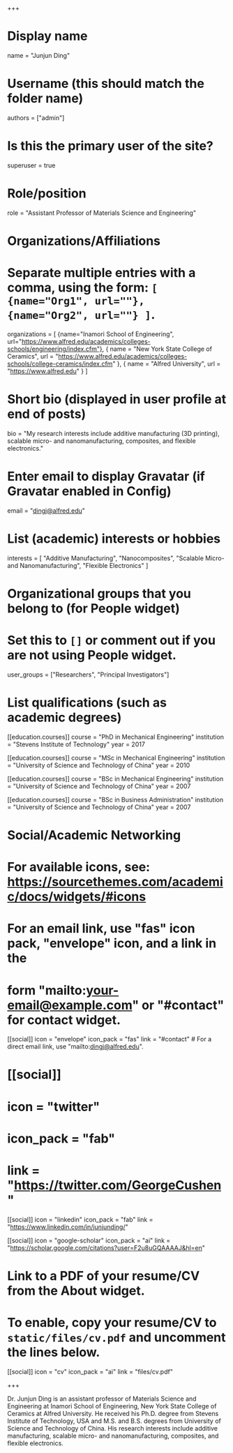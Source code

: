 +++
# Display name
name = "Junjun Ding"

# Username (this should match the folder name)
authors = ["admin"]

# Is this the primary user of the site?
superuser = true

# Role/position
role = "Assistant Professor of Materials Science and Engineering"

# Organizations/Affiliations
#   Separate multiple entries with a comma, using the form: `[ {name="Org1", url=""}, {name="Org2", url=""} ]`.
organizations = [ {name="Inamori School of Engineering", url="https://www.alfred.edu/academics/colleges-schools/engineering/index.cfm"}, { name = "New York State College of Ceramics", url = "https://www.alfred.edu/academics/colleges-schools/college-ceramics/index.cfm" }, { name = "Alfred University", url = "https://www.alfred.edu" }  ]

# Short bio (displayed in user profile at end of posts)
bio = "My research interests include additive manufacturing (3D printing), scalable micro- and nanomanufacturing, composites, and flexible electronics."

# Enter email to display Gravatar (if Gravatar enabled in Config)
email = "dingj@alfred.edu"

# List (academic) interests or hobbies
interests = [
  "Additive Manufacturing",
  "Nanocomposites",
  "Scalable Micro- and Nanomanufacturing",
  "Flexible Electronics"
]

# Organizational groups that you belong to (for People widget)
#   Set this to `[]` or comment out if you are not using People widget.
user_groups = ["Researchers", "Principal Investigators"]

# List qualifications (such as academic degrees)
[[education.courses]]
  course = "PhD in Mechanical Engineering"
  institution = "Stevens Institute of Technology"
  year = 2017

[[education.courses]]
  course = "MSc in Mechanical Engineering"
  institution = "University of Science and Technology of China"
  year = 2010

[[education.courses]]
  course = "BSc in Mechanical Engineering"
  institution = "University of Science and Technology of China"
  year = 2007
  
[[education.courses]]
  course = "BSc in Business Administration"
  institution = "University of Science and Technology of China"
  year = 2007
  
# Social/Academic Networking
# For available icons, see: https://sourcethemes.com/academic/docs/widgets/#icons
#   For an email link, use "fas" icon pack, "envelope" icon, and a link in the
#   form "mailto:your-email@example.com" or "#contact" for contact widget.

[[social]]
  icon = "envelope"
  icon_pack = "fas"
  link = "#contact"  # For a direct email link, use "mailto:dingj@alfred.edu".

# [[social]]
#  icon = "twitter"
#  icon_pack = "fab"
#  link = "https://twitter.com/GeorgeCushen"


[[social]]
  icon = "linkedin"
  icon_pack = "fab"
  link = "https://www.linkedin.com/in/junjunding/"
  
[[social]]
  icon = "google-scholar"
  icon_pack = "ai"
  link = "https://scholar.google.com/citations?user=F2u8uGQAAAAJ&hl=en"



# Link to a PDF of your resume/CV from the About widget.
# To enable, copy your resume/CV to `static/files/cv.pdf` and uncomment the lines below.
 [[social]]
   icon = "cv"
   icon_pack = "ai"
   link = "files/cv.pdf"

+++

Dr. Junjun Ding is an assistant professor of Materials Science and Engineering at Inamori School of Engineering, New York State College of Ceramics at Alfred University. He received his Ph.D. degree from Stevens Institute of Technology, USA and M.S. and B.S. degrees from University of Science and Technology of China. His research interests include additive manufacturing, scalable micro- and nanomanufacturing, composites, and flexible electronics.

